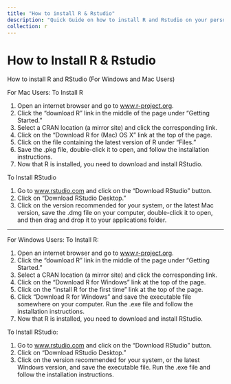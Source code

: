 ```yaml
---
title: "How to install R & Rstudio"
description: "Quick Guide on how to install R and Rstudio on your personal computer"
collection: r
---
```


How to Install R & Rstudio
==========================

How to install R and RStudio (For Windows and Mac Users)

For Mac Users: To Install R

1.  Open an internet browser and go to www.r-project.org.
2.  Click the “download R” link in the middle of the page under “Getting
    Started.”
3.  Select a CRAN location (a mirror site) and click the corresponding
    link.
4.  Click on the “Download R for (Mac) OS X” link at the top of the
    page.
5.  Click on the file containing the latest version of R under “Files.”
6.  Save the .pkg file, double-click it to open, and follow the
    installation instructions.
7.  Now that R is installed, you need to download and install RStudio.

To Install RStudio

1.  Go to www.rstudio.com and click on the “Download RStudio” button.
2.  Click on “Download RStudio Desktop.”
3.  Click on the version recommended for your system, or the latest Mac
    version, save the .dmg file on your computer, double-click it to
    open, and then drag and drop it to your applications folder.

* * *

For Windows Users: To Install R:

1.  Open an internet browser and go to www.r-project.org.
2.  Click the “download R” link in the middle of the page under “Getting
    Started.”
3.  Select a CRAN location (a mirror site) and click the corresponding
    link.  
4.  Click on the “Download R for Windows” link at the top of the page.  
5.  Click on the “install R for the first time” link at the top of the
    page.
6.  Click “Download R for Windows” and save the executable file
    somewhere on your computer. Run the .exe file and follow the
    installation instructions.  
7.  Now that R is installed, you need to download and install RStudio.

To Install RStudio:

1.  Go to www.rstudio.com and click on the “Download RStudio” button.
2.  Click on “Download RStudio Desktop.”
3.  Click on the version recommended for your system, or the latest
    Windows version, and save the executable file. Run the .exe file and
    follow the installation instructions.
